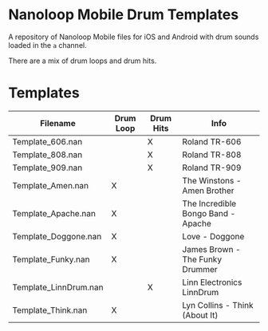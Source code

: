 # Nanoloop Mobile Drum Templates

A repository of Nanoloop Mobile files for iOS and Android
with drum sounds loaded in the `a` channel. 

There are a mix of drum loops and drum hits.

# Templates

| Filename | Drum Loop | Drum Hits | Info |
|-|-|-|-|
| Template_606.nan      |   | X | Roland TR-606 |
| Template_808.nan      |   | X | Roland TR-808 |
| Template_909.nan      |   | X | Roland TR-909 |
| Template_Amen.nan     | X |   | The Winstons - Amen Brother |
| Template_Apache.nan   | X |   | The Incredible Bongo Band - Apache |
| Template_Doggone.nan  | X |   | Love - Doggone |
| Template_Funky.nan    | X |   | James Brown - The Funky Drummer |
| Template_LinnDrum.nan |   | X | Linn Electronics LinnDrum |
| Template_Think.nan    | X |   | Lyn Collins - Think (About It) |
